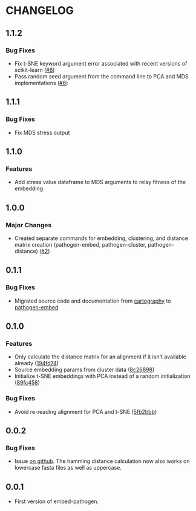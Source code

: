 # CHANGELOG

## 1.1.2

### Bug Fixes

* Fix t-SNE keyword argument error associated with recent versions of scikit-learn ([#6][])
* Pass random seed argument from the command line to PCA and MDS implementations ([#6][])

[#6]: https://github.com/blab/pathogen-embed/pull/2

## 1.1.1

### Bug Fixes

* Fix MDS stress output

## 1.1.0

### Features
* Add stress value dataframe to MDS arguments to relay fitness of the embedding

## 1.0.0

### Major Changes

* Created separate commands for embedding, clustering, and distance matrix creation (pathogen-embed, pathogen-cluster, pathogen-distance) ([#2](https://github.com/blab/pathogen-embed/pull/2))

## 0.1.1

### Bug Fixes

* Migrated source code and documentation from [cartography](https://github.com/blab/cartography) to [pathogen-embed](https://github.com/blab/pathogen-embed)

## 0.1.0

### Features

* Only calculate the distance matrix for an alignment if it isn't available already ([194fd74](https://github.com/blab/cartography/commit/194fd746c458d51bb73c962728da6c242a2d00f0))
* Source embedding params from cluster data ([8c26898](https://github.com/blab/cartography/commit/8c268981fa20d59888a92c0f38eedf8b42065db8))
* Initialize t-SNE embeddings with PCA instead of a random initialization ([89fc458](https://github.com/blab/cartography/commit/89fc4583e9af3caab332405dbb3b1f9e10f06c29))

### Bug Fixes

* Avoid re-reading alignment for PCA and t-SNE ([5fb2bbb](https://github.com/blab/cartography/commit/5fb2bbb13d686660dae48d1744f42a69c18fea57))

## 0.0.2

### Bug Fixes

* Issue [on github](https://github.com/blab/cartography/issues/20). The hamming distance calculation
now also works on lowercase fasta files as well as uppercase.


## 0.0.1

* First version of embed-pathogen.
